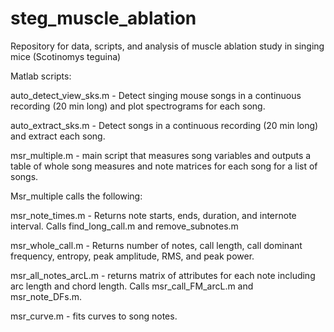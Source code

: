 # steg_muscle_ablation
Repository for data, scripts, and analysis of muscle ablation study in singing mice (Scotinomys teguina)

Matlab scripts:

auto_detect_view_sks.m - Detect singing mouse songs in a continuous recording (20 min long) and plot spectrograms for each song.

auto_extract_sks.m - Detect songs in a continuous recording (20 min long) and extract each song.

msr_multiple.m - main script that measures song variables and outputs a table of whole song measures and note matrices for each song for a list of songs.

Msr_multiple calls the following:

msr_note_times.m - Returns note starts, ends, duration, and internote interval. Calls find_long_call.m and remove_subnotes.m

msr_whole_call.m - Returns number of notes, call length, call dominant frequency, entropy, peak amplitude, RMS, and peak power.

msr_all_notes_arcL.m - returns matrix of attributes for each note including arc length and chord length. Calls msr_call_FM_arcL.m and msr_note_DFs.m.

msr_curve.m - fits curves to song notes.

